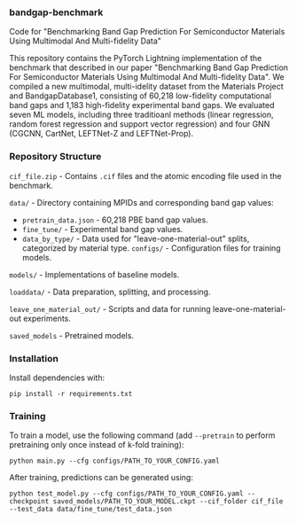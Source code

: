 ### bandgap-benchmark
Code for "Benchmarking Band Gap Prediction For Semiconductor Materials Using Multimodal And Multi-fidelity Data"

This repository contains the PyTorch Lightning implementation of the benchmark that described in our paper "Benchmarking Band Gap Prediction For Semiconductor Materials Using Multimodal And Multi-fidelity Data". We compiled a new multimodal, multi-idelity dataset from the Materials Project and BandgapDatabase1, consisting of 60,218 low-fidelity computational band gaps and 1,183 high-fidelity experimental band gaps. We evaluated seven ML models, including three traditioanl methods (linear regression, random forest regression and support vector regression) and four GNN (CGCNN, CartNet, LEFTNet-Z and LEFTNet-Prop).

### Repository Structure
`cif_file.zip` - Contains `.cif` files and the atomic encoding file used in the benchmark.

`data/` - Directory containing MPIDs and corresponding band gap values:
* `pretrain_data.json` - 60,218 PBE band gap values.
* `fine_tune/` - Experimental band gap values.
* `data_by_type/` - Data used for "leave-one-material-out" splits, categorized by material type.
`configs/` - Configuration files for training models.

`models/` - Implementations of baseline models.

`loaddata/` - Data preparation, splitting, and processing.

`leave_one_material_out/` - Scripts and data for running leave-one-material-out experiments.

`saved_models` - Pretrained models.

### Installation

Install dependencies with:

```(bash)
pip install -r requirements.txt
```

### Training

To train a model, use the following command (add `--pretrain` to perform pretraining only once instead of k-fold training):

```(bash)
python main.py --cfg configs/PATH_TO_YOUR_CONFIG.yaml
```
After training, predictions can be generated using:

```(bash)
python test_model.py --cfg configs/PATH_TO_YOUR_CONFIG.yaml --checkpoint saved_models/PATH_TO_YOUR_MODEL.ckpt --cif_folder cif_file --test_data data/fine_tune/test_data.json
```
